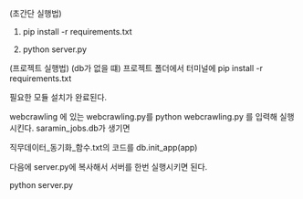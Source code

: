 (초간단 실행법)
1. pip install -r requirements.txt

2. python server.py



(프로젝트 실행법) (db가 없을 떄)
프로젝트 폴더에서 터미널에 
pip install -r requirements.txt

필요한 모듈 설치가 완료된다.


webcrawling 에 있는
webcrawling.py를 python webcrawling.py
를 입력해 실행시킨다.
saramin_jobs.db가 생기면


직무데이터_동기화_함수.txt의 코드를
db.init_app(app)

다음에 
server.py에 복사해서 서버를 한번 실행시키면 된다.

python server.py

